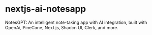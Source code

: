 # nextjs-ai-notesapp
NotesGPT: An intelligent note-taking app with AI integration, built with OpenAi, PineCone, Next.js, Shadcn UI, Clerk, and more.
